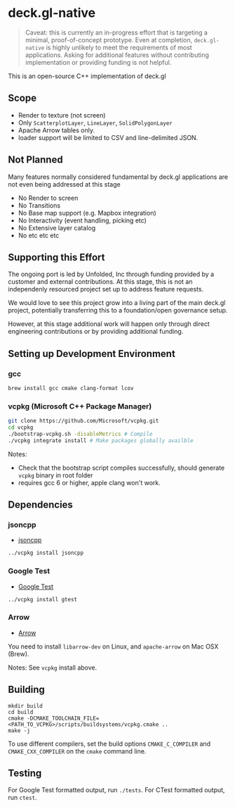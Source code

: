 # deck.gl-native

> Caveat: this is currently an in-progress effort that is targeting a minimal, proof-of-concept prototype. Even at completion, `deck.gl-native` is highly unlikely to meet the requirements of most applications. Asking for additional features without contributing implementation or providing funding is not helpful.

This is an open-source C++ implementation of deck.gl 

## Scope

- Render to texture (not screen)
- Only `ScatterplotLayer`, `LineLayer`, `SolidPolygonLayer`
- Apache Arrow tables only.
- loader support will be limited to CSV and line-delimited JSON. 


## Not Planned

Many features normally considered fundamental by deck.gl applications are not even being addressed at this stage

- No Render to screen
- No Transitions
- No Base map support (e.g. Mapbox integration)
- No Interactivity (event handling, picking etc)
- No Extensive layer catalog
- No etc etc etc

## Supporting this Effort

The ongoing port is led by Unfolded, Inc through funding provided by a customer and external contributions. At this stage, this is not an independenly resourced project set up to address feature requests. 

We would love to see this project grow into a living part of the main deck.gl project, potentially transferring this to a foundation/open governance setup. 

However, at this stage additional work will happen only through direct engineering contributions or by providing additional funding. 


## Setting up Development Environment

### gcc

```sh
brew install gcc cmake clang-format lcov
```

### vcpkg (Microsoft C++ Package Manager)

```sh
git clone https://github.com/Microsoft/vcpkg.git
cd vcpkg
./bootstrap-vcpkg.sh -disableMetrics # Compile
./vcpkg integrate install # Make packages globally availble
```

Notes: 
- Check that the bootstrap script compiles successfully, should generate `vcpkg` binary in root folder
- requires gcc 6 or higher, apple clang won't work.

## Dependencies

### jsoncpp

- [jsoncpp](https://github.com/open-source-parsers/jsoncpp)

```sh
../vcpkg install jsoncpp
```

### Google Test

- [Google Test](https://github.com/google/googletest)

```sh
../vcpkg install gtest
```

### Arrow

- [Arrow](https://arrow.apache.org/install/)

You need to install `libarrow-dev` on Linux,
and `apache-arrow` on Mac OSX (Brew).

Notes: See `vcpkg` install above.

## Building

```
mkdir build
cd build
cmake -DCMAKE_TOOLCHAIN_FILE=<PATH_TO_VCPKG>/scripts/buildsystems/vcpkg.cmake ..
make -j
```

To use different compilers, set the build options `CMAKE_C_COMPILER` and `CMAKE_CXX_COMPILER` on the `cmake` command line.

## Testing

For Google Test formatted output, run `./tests`.
For CTest formatted output, run `ctest`.
